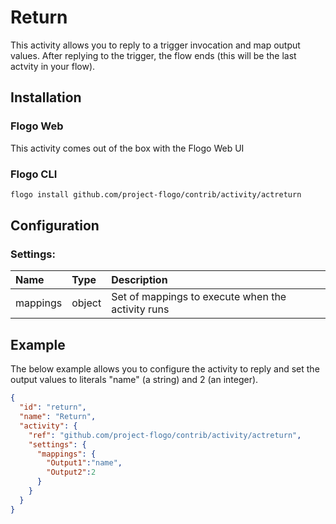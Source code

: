 <!--
title: Return
weight: 4602
-->

# Return
This activity allows you to reply to a trigger invocation and map output values. After replying to the trigger, the flow ends (this will be the last actvity in your flow).

## Installation

### Flogo Web
This activity comes out of the box with the Flogo Web UI

### Flogo CLI
```bash
flogo install github.com/project-flogo/contrib/activity/actreturn
```

## Configuration

### Settings:
| Name     | Type   | Description
|:---      | :---   | :---    
| mappings | object | Set of mappings to execute when the activity runs


## Example
The below example allows you to configure the activity to reply and set the output values to literals "name" (a string) and 2 (an integer).

```json
{
  "id": "return",
  "name": "Return",
  "activity": {
    "ref": "github.com/project-flogo/contrib/activity/actreturn",
    "settings": {
      "mappings": {
        "Output1":"name",
        "Output2":2
      }
    }
  }
}
```